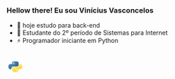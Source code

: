### Hellow there! Eu sou Vinícius Vasconcelos

- 🔭 hoje estudo para back-end
- 🌱 Estudante do 2º período de Sistemas para Internet
- ⚡ Programador iniciante em Python
<div style="display: inline_block"><br>
  <img align="center" alt="Vinicius-Python" height="30" width="40" src="https://raw.githubusercontent.com/devicons/devicon/master/icons/python/python-original.svg">
</div>
